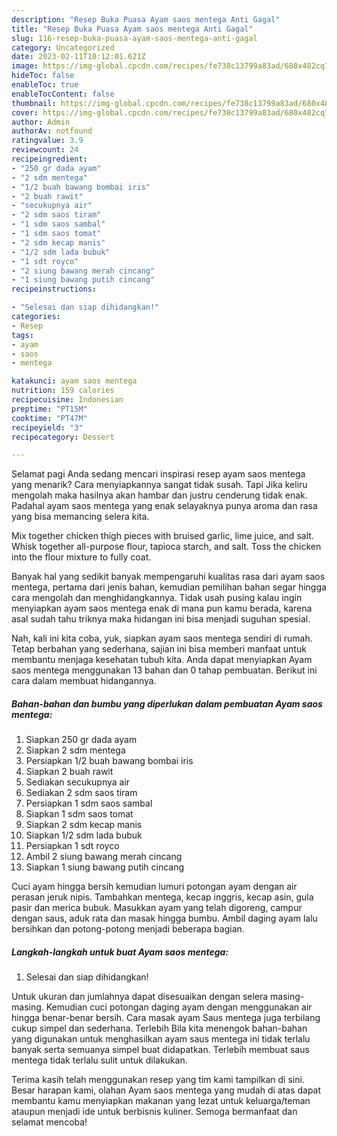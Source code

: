 ```yaml
---
description: "Resep Buka Puasa Ayam saos mentega Anti Gagal"
title: "Resep Buka Puasa Ayam saos mentega Anti Gagal"
slug: 116-resep-buka-puasa-ayam-saos-mentega-anti-gagal
category: Uncategorized
date: 2023-02-11T10:12:01.621Z
image: https://img-global.cpcdn.com/recipes/fe738c13799a83ad/680x482cq70/ayam-saos-mentega-foto-resep-utama.jpg
hideToc: false
enableToc: true
enableTocContent: false
thumbnail: https://img-global.cpcdn.com/recipes/fe738c13799a83ad/680x482cq70/ayam-saos-mentega-foto-resep-utama.jpg
cover: https://img-global.cpcdn.com/recipes/fe738c13799a83ad/680x482cq70/ayam-saos-mentega-foto-resep-utama.jpg
author: Admin
authorAv: notfound
ratingvalue: 3.9
reviewcount: 24
recipeingredient:
- "250 gr dada ayam"
- "2 sdm mentega"
- "1/2 buah bawang bombai iris"
- "2 buah rawit"
- "secukupnya air"
- "2 sdm saos tiram"
- "1 sdm saos sambal"
- "1 sdm saos tomat"
- "2 sdm kecap manis"
- "1/2 sdm lada bubuk"
- "1 sdt royco"
- "2 siung bawang merah cincang"
- "1 siung bawang putih cincang"
recipeinstructions:

- "Selesai dan siap dihidangkan!"
categories:
- Resep
tags:
- ayam
- saos
- mentega

katakunci: ayam saos mentega 
nutrition: 159 calories
recipecuisine: Indonesian
preptime: "PT15M"
cooktime: "PT47M"
recipeyield: "3"
recipecategory: Dessert

---
```



Selamat pagi Anda sedang mencari inspirasi resep ayam saos mentega yang menarik? Cara menyiapkannya sangat tidak susah. Tapi Jika keliru mengolah maka hasilnya akan hambar dan justru cenderung tidak enak. Padahal ayam saos mentega yang enak selayaknya punya aroma dan rasa yang bisa memancing selera kita.


Mix together chicken thigh pieces with bruised garlic, lime juice, and salt. Whisk together all-purpose flour, tapioca starch, and salt. Toss the chicken into the flour mixture to fully coat.

Banyak hal yang sedikit banyak mempengaruhi kualitas rasa dari ayam saos mentega, pertama dari jenis bahan, kemudian pemilihan bahan segar hingga cara mengolah dan menghidangkannya. Tidak usah pusing kalau ingin menyiapkan ayam saos mentega enak di mana pun kamu berada, karena asal sudah tahu triknya maka hidangan ini bisa menjadi suguhan spesial.


Nah, kali ini kita coba, yuk, siapkan ayam saos mentega sendiri di rumah. Tetap berbahan yang sederhana, sajian ini bisa memberi manfaat untuk membantu menjaga kesehatan tubuh kita. Anda dapat menyiapkan Ayam saos mentega menggunakan 13 bahan dan 0 tahap pembuatan. Berikut ini cara dalam membuat hidangannya.

<!--inarticleads1-->

##### Bahan-bahan dan bumbu yang diperlukan dalam pembuatan Ayam saos mentega:

1. Siapkan 250 gr dada ayam
1. Siapkan 2 sdm mentega
1. Persiapkan 1/2 buah bawang bombai iris
1. Siapkan 2 buah rawit
1. Sediakan secukupnya air
1. Sediakan 2 sdm saos tiram
1. Persiapkan 1 sdm saos sambal
1. Siapkan 1 sdm saos tomat
1. Siapkan 2 sdm kecap manis
1. Siapkan 1/2 sdm lada bubuk
1. Persiapkan 1 sdt royco
1. Ambil 2 siung bawang merah cincang
1. Siapkan 1 siung bawang putih cincang


Cuci ayam hingga bersih kemudian lumuri potongan ayam dengan air perasan jeruk nipis. Tambahkan mentega, kecap inggris, kecap asin, gula pasir dan merica bubuk. Masukkan ayam yang telah digoreng, campur dengan saus, aduk rata dan masak hingga bumbu. Ambil daging ayam lalu bersihkan dan potong-potong menjadi beberapa bagian. 

<!--inarticleads2-->

##### Langkah-langkah untuk buat Ayam saos mentega:


1. Selesai dan siap dihidangkan!

Untuk ukuran dan jumlahnya dapat disesuaikan dengan selera masing-masing. Kemudian cuci potongan daging ayam dengan menggunakan air hingga benar-benar bersih. Cara masak ayam Saus mentega juga terbilang cukup simpel dan sederhana. Terlebih Bila kita menengok bahan-bahan yang digunakan untuk menghasilkan ayam saus mentega ini tidak terlalu banyak serta semuanya simpel buat didapatkan. Terlebih membuat saus mentega tidak terlalu sulit untuk dilakukan. 

Terima kasih telah menggunakan resep yang tim kami tampilkan di sini. Besar harapan kami, olahan Ayam saos mentega yang mudah di atas dapat membantu kamu menyiapkan makanan yang lezat untuk keluarga/teman ataupun menjadi ide untuk berbisnis kuliner. Semoga bermanfaat dan selamat mencoba!

